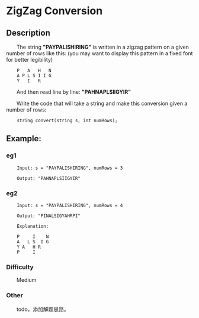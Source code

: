 # ZigZag Conversion

## Description

&emsp;&emsp;The string **"PAYPALISHIRING"** is written in a zigzag pattern on a given number of rows like this: (you may 
want to display this pattern in a fixed font for better legibility)

```
    P   A   H   N
    A P L S I I G
    Y   I   R
```

&emsp;&emsp;And then read line by line: **"PAHNAPLSIIGYIR"**

&emsp;&emsp;Write the code that will take a string and make this conversion given a number of rows:

```
    string convert(string s, int numRows);
```

## Example:

### eg1

``` 
    Input: s = "PAYPALISHIRING", numRows = 3
    
    Output: "PAHNAPLSIIGYIR"
```

### eg2

``` 
    Input: s = "PAYPALISHIRING", numRows = 4
    
    Output: "PINALSIGYAHRPI"
    
    Explanation:
    
    P     I    N
    A   L S  I G
    Y A   H R
    P     I
```

### Difficulty

&emsp;&emsp;Medium

### Other

&emsp;&emsp;todo，添加解题思路。